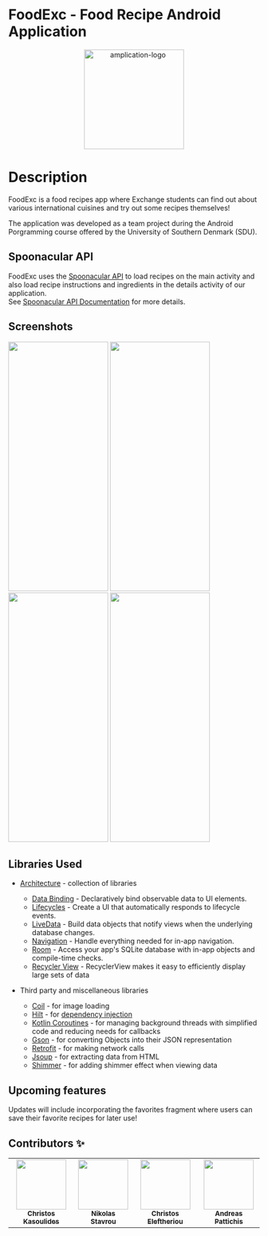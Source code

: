 
# FoodExc - Food Recipe Android Application


<p align="center">
 <a href="https://amplication.com" target="_blank">
    <img alt="amplication-logo" height="200" alt="FoodExc Logo" src="https://user-images.githubusercontent.com/63290952/169091661-43734fed-7ae6-493e-9663-f32b7d63ef7f.png"/>
  </a>
</p>


Description
=================

FoodExc is a food recipes app where Exchange students can find out about various international cuisines and try out some recipes themselves!<br/>

The application was developed as a team project during the Android Porgramming course offered by the University of Southern Denmark (SDU).


Spoonacular API
-----------

FoodExc uses the [Spoonacular API](https://spoonacular.com/food-api) to load recipes on the main activity
and also load recipe instructions and ingredients in the details activity of our application. <br/>
See [Spoonacular API Documentation](https://spoonacular.com/food-api/docs) for more details.


Screenshots
-----------
<p float="left">
  
<img src="https://user-images.githubusercontent.com/63290952/169118209-59acf290-c809-4d0b-9bcc-bb1cc2720bd6.jpg" height="500" width="200" />

<img src="https://user-images.githubusercontent.com/63290952/169125203-ed68e934-f917-49f8-952e-391dd69eeceb.jpg" height="500" width="200" />
  
<img src="https://user-images.githubusercontent.com/63290952/169118236-d1b95dc3-a1c9-445b-818e-6810e76f2343.jpg" height="500" width="200"/>
  
<img src="https://user-images.githubusercontent.com/63290952/169118259-38e10612-fd2f-43fe-98a3-8380bd3d731a.jpg" height="500" width="200"/>
  
</p>

Libraries Used
--------------

* [Architecture][1] - collection of libraries 
  * [Data Binding][2] - Declaratively bind observable data to UI elements.
  * [Lifecycles][3] - Create a UI that automatically responds to lifecycle events.
  * [LiveData][4] - Build data objects that notify views when the underlying database changes.
  * [Navigation][5] - Handle everything needed for in-app navigation.
  * [Room][6] - Access your app's SQLite database with in-app objects and compile-time checks.
  * [Recycler View][7] - RecyclerView makes it easy to efficiently display large sets of data
 

* Third party and miscellaneous libraries
  * [Coil][8] - for image loading
  * [Hilt][9] - for [dependency injection][10] 
  * [Kotlin Coroutines][11] - for managing background threads with simplified code and reducing needs for callbacks
  * [Gson][12] - for converting Objects into their JSON representation 
  * [Retrofit][13] - for making network calls
  * [Jsoup][14] - for extracting data from HTML 
  * [Shimmer][15] - for adding shimmer effect when viewing data



[1]: https://developer.android.com/jetpack/arch/
[2]: https://developer.android.com/topic/libraries/data-binding/
[3]: https://developer.android.com/topic/libraries/architecture/lifecycle
[4]: https://developer.android.com/topic/libraries/architecture/livedata
[5]: https://developer.android.com/topic/libraries/architecture/navigation/
[6]: https://developer.android.com/topic/libraries/architecture/room
[7]: https://developer.android.com/guide/topics/ui/layout/recyclerview
[8]: https://coil-kt.github.io/coil/
[9]: https://developer.android.com/training/dependency-injection/hilt-android
[10]: https://developer.android.com/training/dependency-injection
[11]: https://kotlinlang.org/docs/reference/coroutines-overview.html
[12]: https://github.com/google/gson
[13]: https://square.github.io/retrofit/
[14]: https://jsoup.org/
[15]: https://facebook.github.io/shimmer-android/

Upcoming features
-----------------
Updates will include incorporating the favorites fragment where users can save their favorite recipes for later use!
    
Contributors ✨
-------

<table>
  <tr>
    <td align="center"><a href="https://github.com/Kasoulides"><img src="https://avatars.githubusercontent.com/u/63290952?v=4/u/43705455?v=4?s=100" width="100px;" alt=""/><br/><sub><b>Christos Kasoulides</b></sub></a><br /></td>
    <td align="center"><a href="https://github.com/nstavr04"><img src="https://avatars.githubusercontent.com/u/60655570?v=4/u/63290952?v=4/u/43705455?v=4?s=100" width="100px;" alt=""/><br /><sub><b>Nikolas Stavrou</b></sub></a><br /></td>
    <td align="center"><a href="https://github.com/celeft01"><img src="https://avatars.githubusercontent.com/u/63289367?v=4/u/63290952?v=4/u/43705455?v=4?s=100" width="100px;" alt=""/><br /><sub><b>Christos Eleftheriou</b></sub></a><br /></td>
  <td align="center"><a href="https://github.com/apatti01"><img src="https://avatars.githubusercontent.com/u/63289392?v=4/u/63290952?v=4/u/43705455?v=4?s=100" width="100px;" alt=""/><br /><sub><b>Andreas Pattichis</b></sub></a><br /></td>
  </tr>
</table>
